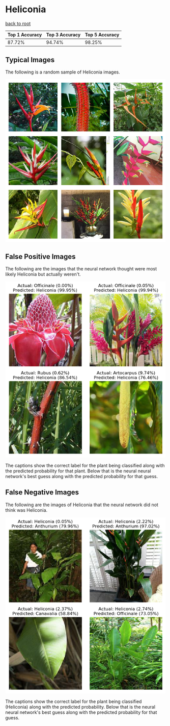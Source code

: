 
# Heliconia

[back to root](https://github.com/HACC2018/ohia.ai#results)

| Top 1 Accuracy | Top 3 Accuracy | Top 5 Accuracy | 
| --- | --- | --- |
| 87.72% | 94.74% | 98.25% | 


## Typical Images
The following is a random sample of Heliconia images.
<p align="center"> <img src="../../../figures/typical/Heliconia.png?raw=true"> </p>

## False Positive Images
The following are the images that the neural network thought were most likely Heliconia but actually weren't.  
<p align="center"> <img src="../../../figures/false_positives/Heliconia.png?raw=true"> </p>
The captions show the correct label for the plant being classified along with the predicted probability for that plant.  Below that is the neural neural network's best guess along with the predicted probability for that guess.

## False Negative Images
The following are the images of Heliconia that the neural network did not think was Heliconia.  
<p align="center"> <img src="../../../figures/false_negatives/Heliconia.png?raw=true"> </p>
The captions show the correct label for the plant being classified (Heliconia) along with the predicted probability.  Below that is the neural neural network's best guess along with the predicted probability for that guess.

